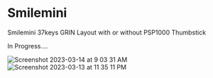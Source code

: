 # Smilemini
Smilemini 37keys GRIN Layout with or without PSP1000 Thumbstick

In Progress....

![Screenshot 2023-03-14 at 9 03 31 AM](https://user-images.githubusercontent.com/118025702/225147322-91a6865f-0588-47d6-bec0-d82397884103.png)
![Screenshot 2023-03-13 at 11 35 11 PM](https://user-images.githubusercontent.com/118025702/225147330-00bf02f2-dbb1-40f7-b5ee-1a10757071e4.png)
